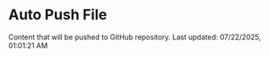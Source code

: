 # Auto Push File

Content that will be pushed to GitHub repository.
Last updated: 07/22/2025, 01:01:21 AM